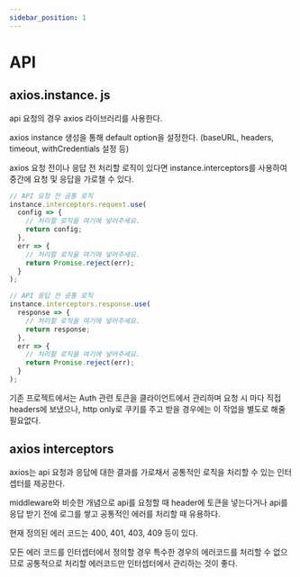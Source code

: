 ```yaml
---
sidebar_position: 1
---
```


# API

## axios.instance. js

api 요청의 경우 axios 라이브러리를 사용한다.

axios instance 생성을 통해 default option을 설정한다. (baseURL, headers, timeout, withCredentials 설정 등)

axios 요청 전이나 응답 전 처리할 로직이 있다면 instance.interceptors를 사용하여 중간에 요청 및 응답을 가로챌 수 있다.

```js
// API 요청 전 공통 로직
instance.interceptors.request.use(
  config => {
    // 처리할 로직을 여기에 넣어주세요.
    return config;
  },
  err => {
    // 처리할 로직을 여기에 넣어주세요.
    return Promise.reject(err);
  }
);

// API 응답 전 공통 로직
instance.interceptors.response.use(
  response => {
    // 처리할 로직을 여기에 넣어주세요.
    return response;
  },
  err => {
    // 처리할 로직을 여기에 넣어주세요.
    return Promise.reject(err);
  }
);
```

기존 프로젝트에서는 Auth 관련 토큰을 클라이언트에서 관리하며 요청 시 마다 직접 headers에 보냈으나, http only로 쿠키를 주고 받을 경우에는 이 작업을 별도로 해줄 필요없다.

## axios interceptors

axios는 api 요청과 응답에 대한 결과를 가로채서 공통적인 로직을 처리할 수 있는 인터셉터를 제공한다.

middleware와 비슷한 개념으로 api를 요청할 때 header에 토큰을 넣는다거나 api를 응답 받기 전에 로그를 쌓고 공통적인 에러를 처리할 때 유용하다.

현재 정의된 에러 코드는 400, 401, 403, 409 등이 있다.

모든 에러 코드를 인터셉터에서 정의할 경우 특수한 경우의 에러코드를 처리할 수 없으므로 공통적으로 처리할 에러코드만 인터셉터에서 관리하는 것이 좋다.
